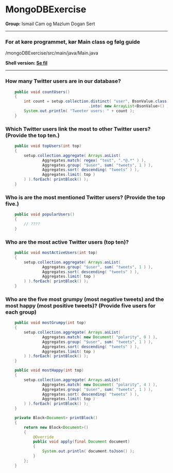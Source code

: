 <h1>MongoDBExercise</h1>
<p><b>Group:</b> Ismail Cam og Mazlum Dogan Sert</p>

<hr>
<h3>For at køre programmet, kør Main class og følg guide</h3>
<p>/mongoDBExercise/src/main/java/Main.java</p>

<p><b>Shell version: <a href="https://github.com/bigstepdenmark/mongoDBExercise/blob/master/files/exerciseShellVersion/exercises.js">Se fil</a></b></p>
<hr>

<h3>How many Twitter users are in our database?</h3>

```java
    public void countUsers()
    {
        int count = setup.collection.distinct( "user", BsonValue.class )
                                    .into( new ArrayList<BsonValue>() ).size();
        System.out.println( "Tweeter users: " + count );
    }
```


<h3>Which Twitter users link the most to other Twitter users? (Provide the top ten.)</h3>

```java
    public void topUsers(int top)
    {
        setup.collection.aggregate( Arrays.asList(
                Aggregates.match( regex( "text", ".*@.*" ) ),
                Aggregates.group( "$user", sum( "tweets", 1 ) ),
                Aggregates.sort( descending( "tweets" ) ),
                Aggregates.limit( top )
        ) ).forEach( printBlock() );
    }
```

<h3>Who is are the most mentioned Twitter users? (Provide the top five.)</h3>

```java
    public void popularUsers()
    {
        // ????
    }
```

<h3>Who are the most active Twitter users (top ten)?</h3>

```java
    public void mostActiveUsers(int top)
    {
        setup.collection.aggregate( Arrays.asList(
                Aggregates.group( "$user", sum( "tweets", 1 ) ),
                Aggregates.sort( descending( "tweets" ) ),
                Aggregates.limit( top )
        ) ).forEach( printBlock() );
    }
```

<h3>Who are the five most grumpy (most negative tweets) and the most happy (most positive tweets)? (Provide five users for each group)</h3>

```java
    public void mostGrumpy(int top)
    {
        setup.collection.aggregate( Arrays.asList(
                Aggregates.match( new Document( "polarity", 0 ) ),
                Aggregates.group( "$user", sum( "tweets", 1 ) ),
                Aggregates.sort( descending( "tweets" ) ),
                Aggregates.limit( top )
        ) ).forEach( printBlock() );
    }

    public void mostHappy(int top)
    {
        setup.collection.aggregate( Arrays.asList(
                Aggregates.match( new Document( "polarity", 4 ) ),
                Aggregates.group( "$user", sum( "tweets", 1 ) ),
                Aggregates.sort( descending( "tweets" ) ),
                Aggregates.limit( top )
        ) ).forEach( printBlock() );
    }
```

```java
    private Block<Document> printBlock()
    {
        return new Block<Document>()
        {
            @Override
            public void apply(final Document document)
            {
                System.out.println( document.toJson() );
            }
        };
    }
```
